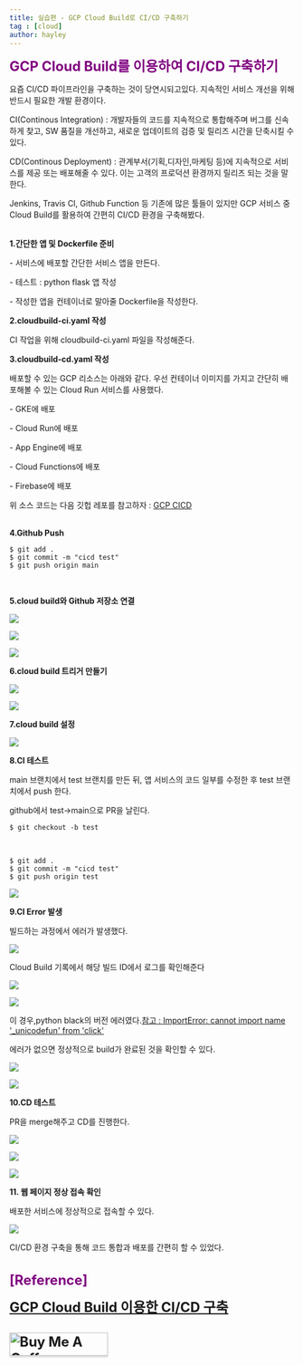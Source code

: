 ```yaml
---
title: 실습편 - GCP Cloud Build로 CI/CD 구축하기
tag : [cloud]
author: hayley
---
```


<font size="5" color="purple"><b>GCP Cloud Build를 이용하여 CI/CD 구축하기</b></font>
<p>요즘 CI/CD 파이프라인을 구축하는 것이 당연시되고있다. 지속적인 서비스 개선을 위해 반드시 필요한 개발 환경이다.
<br>  
<p>CI(Continous Integration) : 개발자들의 코드를 지속적으로 통합해주며 버그를 신속하게 찾고, SW 품질을 개선하고, 새로운 업데이트의 검증 및 릴리즈 시간을 단축시킬 수 있다.
<p>CD(Continous Deployment) : 관계부서(기획,디자인,마케팅 등)에 지속적으로 서비스를 제공 또는 배포해줄 수 있다. 이는 고객의 프로덕션 환경까지 릴리즈 되는 것을 말한다. 
<p>Jenkins, Travis CI, Github Function 등 기존에 많은 툴들이 있지만 GCP 서비스 중 Cloud Build를 활용하여 간편히 CI/CD 환경을 구축해봤다.
<br>
<br>  
<p><b>1.간단한 앱 및 Dockerfile 준비</b>  
<p>- 서비스에 배포할 간단한 서비스 앱을 만든다. 
<p>- 테스트 : python flask 앱 작성
<br>
<p>- 작성한 앱을 컨테이너로 말아줄 Dockerfile을 작성한다.  
<br>  
<p><b>2.cloudbuild-ci.yaml 작성 </b>  
<p>CI 작업을 위해 cloudbuild-ci.yaml 파일을 작성해준다.
<br>
<p><b>3.cloudbuild-cd.yaml 작성 </b>  
<p>배포할 수 있는 GCP 리소스는 아래와 같다. 우선 컨테이너 이미지를 가지고 간단히 배포해볼 수 있는 Cloud Run 서비스를 사용했다.  
<p>- GKE에 배포
<p>- Cloud Run에 배포
<p>- App Engine에 배포
<p>- Cloud Functions에 배포
<p>- Firebase에 배포  
<p>위 소스 코드는 다음 깃헙 레포를 참고하자 : <a href="https://github.com/hayleyshim/gcp-cicd">GCP CICD </a> 
<br>
<br>  
<p><b>4.Github Push </b> 
<br>    
<p><pre><code>$ git add .                                                      
$ git commit -m "cicd test"                     
$ git push origin main</code></pre>
<br>
<p><b>5.cloud build와 Github 저장소 연결 </b>  
<p><img src="https://github.com/hayleyshim/hayleyshim.github.io/blob/master/assets/images/projects/cicd1.PNG?raw=true">       
<p><img src="https://github.com/hayleyshim/hayleyshim.github.io/blob/master/assets/images/projects/cicd2.PNG?raw=true">       
<p><img src="https://github.com/hayleyshim/hayleyshim.github.io/blob/master/assets/images/projects/cicd3.PNG?raw=true">       
<br>
<p><b>6.cloud build 트리거 만들기 </b>   
<p><img src="https://github.com/hayleyshim/hayleyshim.github.io/blob/master/assets/images/projects/cicd4.PNG?raw=true">       
<p><img src="https://github.com/hayleyshim/hayleyshim.github.io/blob/master/assets/images/projects/cicd5.PNG?raw=true">       
<br>
<p><b>7.cloud build 설정 </b>   
<p><img src="https://github.com/hayleyshim/hayleyshim.github.io/blob/master/assets/images/projects/cicd6.PNG?raw=true">       
<br>
<p><b>8.CI 테스트 </b>  
<p>main 브랜치에서 test 브랜치를 만든 뒤, 앱 서비스의 코드 일부를 수정한 후 test 브랜치에서 push 한다.
<p>github에서 test->main으로 PR을 날린다. 
<p><pre><code>$ git checkout -b test </code></pre>
<br>
<p><pre><code>$ git add .                                                      
$ git commit -m "cicd test"                     
$ git push origin test</code></pre>  
<p><img src="https://github.com/hayleyshim/hayleyshim.github.io/blob/master/assets/images/projects/cicd7.PNG?raw=true">   
<br>
<p><b>9.CI Error 발생 </b>
<p>빌드하는 과정에서 에러가 발생했다.
<p><img src="https://github.com/hayleyshim/hayleyshim.github.io/blob/master/assets/images/projects/cicd8.PNG?raw=true">  
<p>Cloud Build 기록에서 해당 빌드 ID에서 로그를 확인해준다
<p><img src="https://github.com/hayleyshim/hayleyshim.github.io/blob/master/assets/images/projects/cicd9.PNG?raw=true">             
<p><img src="https://github.com/hayleyshim/hayleyshim.github.io/blob/master/assets/images/projects/cicd10.PNG?raw=true">    
<p>이 경우,python black의 버전 에러였다.<a href="https://stackoverflow.com/questions/71673404/importerror-cannot-import-name-unicodefun-from-click">참고 : ImportError: cannot import name '_unicodefun' from 'click'</a>  
<p>에러가 없으면 정상적으로 build가 완료된 것을 확인할 수 있다.   
<p><img src="https://github.com/hayleyshim/hayleyshim.github.io/blob/master/assets/images/projects/cicd11.PNG?raw=true">    
<p><img src="https://github.com/hayleyshim/hayleyshim.github.io/blob/master/assets/images/projects/cicd12.PNG?raw=true">      
<br>
<p><b>10.CD 테스트 </b>    
<p>PR을 merge해주고 CD를 진행한다.   
<p><img src="https://github.com/hayleyshim/hayleyshim.github.io/blob/master/assets/images/projects/cicd13.PNG?raw=true">   
<p><img src="https://github.com/hayleyshim/hayleyshim.github.io/blob/master/assets/images/projects/cicd14.PNG?raw=true"> 
<p><img src="https://github.com/hayleyshim/hayleyshim.github.io/blob/master/assets/images/projects/cicd15.PNG?raw=true">   
<br>
<p><b>11. 웹 페이지 정상 접속 확인</b>
<p>배포한 서비스에 정상적으로 접속할 수 있다.
<p><img src="https://github.com/hayleyshim/hayleyshim.github.io/blob/master/assets/images/projects/cicd16.PNG?raw=true"> 
<p>CI/CD 환경 구축을 통해 코드 통합과 배포를 간편히 할 수 있었다.  
<br>
<br>
<br> <font size="5" color="purple"><b>[Reference]
<p><a href="https://dailyheumsi.tistory.com/234">GCP Cloud Build 이용한 CI/CD 구축</a>  
<br>
<br>  
<a href="https://www.buymeacoffee.com/yhshim17" target="_blank"><img src="https://www.buymeacoffee.com/assets/img/custom_images/orange_img.png" alt="Buy Me A Coffee" style="height: 41px !important;width: 174px !important;box-shadow: 0px 3px 2px 0px rgba(190, 190, 190, 0.5) !important;-webkit-box-shadow: 0px 3px 2px 0px rgba(190, 190, 190, 0.5) !important;" ></a>


